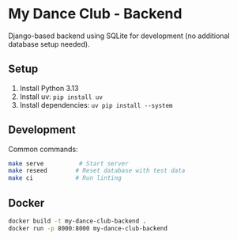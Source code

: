 # My Dance Club - Backend

Django-based backend using SQLite for development (no additional database setup needed).

## Setup

1. Install Python 3.13
2. Install uv: `pip install uv`
3. Install dependencies: `uv pip install --system`

## Development

Common commands:
```bash
make serve          # Start server
make reseed        # Reset database with test data
make ci            # Run linting
```

## Docker

```bash
docker build -t my-dance-club-backend .
docker run -p 8000:8000 my-dance-club-backend
``` 
